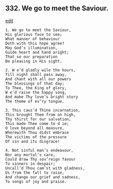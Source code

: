 
## 332.  We go to meet the Saviour.
[edit](https://docs.google.com/document/d/1xPTFUZKz14HZ4qmIEN8a-uUImkf-tw4I/edit?mode=html)



    1. We go to meet the Saviour,
    His glorious face to see;
    What manner of behaviour 
    Doth with this hope agree?
    May God’s illumination,
    Guide heart and hand aright; 
    That so our preparation 
    Be pleasing in His sight.

    2. W e’d gladly wile the hours,
    Till night shall pass away,
    And chant with all our powers 
    The blessings of that day;
    To Thee, the King of glory,
    W e’d raise the happy song, 
    And make Thy love’s bright story 
    The theme of ev’ry tongue.

    3. This caus’d Thine incarnation,
    This brought Thee from on high, 
    Thy thirst for our salvation,
    This made Thee come to d ie;
    O love beyond all measure, 
    Wherewith Thou didst embrace 
    The victims of the pressure 
    Of sin and its disgrace!

    4. Not sinful man’s endeavour,
    Nor any mortal’s care,
    Could draw Thy sov’reign favour 
    To sinners in despair;
    Uncall’d Thou cam’st with gladness, 
    Us from the fall to raise,
    And change our grief and sadness, 
    To songs of joy and praise.
